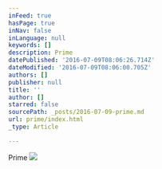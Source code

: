 ```yaml
---
inFeed: true
hasPage: true
inNav: false
inLanguage: null
keywords: []
description: Prime
datePublished: '2016-07-09T08:06:26.714Z'
dateModified: '2016-07-09T08:06:00.705Z'
authors: []
publisher: null
title: ''
author: []
starred: false
sourcePath: _posts/2016-07-09-prime.md
url: prime/index.html
_type: Article

---
```

Prime
![](https://the-grid-user-content.s3-us-west-2.amazonaws.com/6385ade8-6f84-498f-982b-94385f11d5d9.jpg)